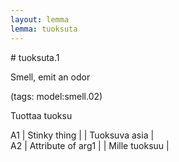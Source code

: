 ```yaml
---
layout: lemma
lemma: tuoksuta
---
```


<div class="sense">
# <span class="sensename">tuoksuta.1</span>

<span class="description">Smell, emit an odor</span>

(tags: model:smell.02)

<span class="description">Tuottaa tuoksu</span>

A1 | Stinky thing |   | Tuoksuva asia |  
A2 | Attribute of arg1 |   | Mille tuoksuu |  

</div>

